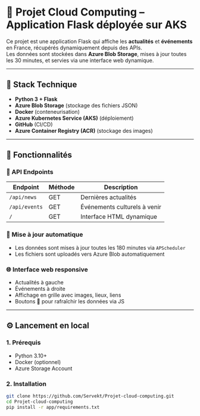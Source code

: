 # 📌 Projet Cloud Computing – Application Flask déployée sur AKS

Ce projet est une application Flask qui affiche les **actualités** et **événements** en France, récupérés dynamiquement depuis des APIs.  
Les données sont stockées dans **Azure Blob Storage**, mises à jour toutes les 30 minutes, et servies via une interface web dynamique.

---

## 🧱 Stack Technique

- **Python 3 + Flask**
- **Azure Blob Storage** (stockage des fichiers JSON)
- **Docker** (conteneurisation)
- **Azure Kubernetes Service (AKS)** (déploiement)
- **GitHub** (CI/CD)
- **Azure Container Registry (ACR)** (stockage des images)

---

## 🚀 Fonctionnalités

### 📅 API Endpoints

| Endpoint       | Méthode | Description |
|----------------|---------|-------------|
| `/api/news`    | GET     | Dernières actualités |
| `/api/events`  | GET     | Événements culturels à venir |
| `/`            | GET     | Interface HTML dynamique |

### 🔄 Mise à jour automatique
- Les données sont mises à jour toutes les 180 minutes via `APScheduler`
- Les fichiers sont uploadés vers Azure Blob automatiquement

### 🌐 Interface web responsive
- Actualités à gauche
- Événements à droite
- Affichage en grille avec images, lieux, liens
- Boutons 🔄 pour rafraîchir les données via JS

---

## ⚙️ Lancement en local

### 1. Prérequis

- Python 3.10+
- Docker (optionnel)
- Azure Storage Account

### 2. Installation

```bash
git clone https://github.com/Servekt/Projet-cloud-computing.git
cd Projet-cloud-computing
pip install -r app/requirements.txt
